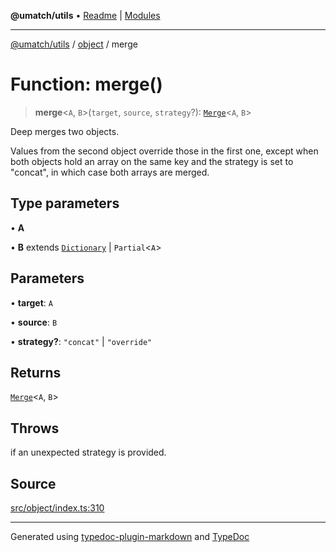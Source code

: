 **@umatch/utils** • [Readme](../../index.md) \| [Modules](../../modules.md)

***

[@umatch/utils](../../modules.md) / [object](../index.md) / merge

# Function: merge()

> **merge**\<`A`, `B`\>(`target`, `source`, `strategy`?): [`Merge`](../../index/type-aliases/Merge.md)\<`A`, `B`\>

Deep merges two objects.

Values from the second object override those in the first one,
except when both objects hold an array on the same key and the
strategy is set to "concat", in which case both arrays are merged.

## Type parameters

• **A**

• **B** extends [`Dictionary`](../../index/type-aliases/Dictionary.md) \| `Partial`\<`A`\>

## Parameters

• **target**: `A`

• **source**: `B`

• **strategy?**: `"concat"` \| `"override"`

## Returns

[`Merge`](../../index/type-aliases/Merge.md)\<`A`, `B`\>

## Throws

if an unexpected strategy is provided.

## Source

[src/object/index.ts:310](https://github.com/umatch-oficial/utils/blob/ed8915b/src/object/index.ts#L310)

***

Generated using [typedoc-plugin-markdown](https://www.npmjs.com/package/typedoc-plugin-markdown) and [TypeDoc](https://typedoc.org/)
